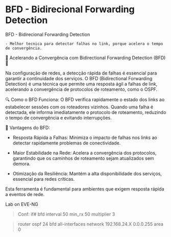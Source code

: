 # BFD - Bidirecional Forwarding Detection
BFD - Bidirecional Forwarding Detection

    - Melhor tecnica para detectar falhas no link, porque acelera o tempo de convergência.

🚀 Acelerando a Convergência com Bidirectional Forwarding Detection (BFD) 🚀



Na configuração de redes, a detecção rápida de falhas é essencial para garantir a continuidade dos serviços. O BFD (Bidirectional Forwarding Detection) é uma técnica que permite uma resposta ágil a falhas de link, acelerando a convergência de protocolos de roteamento, como o OSPF.



🔍 Como o BFD Funciona: O BFD verifica rapidamente o estado dos links ao estabelecer sessões com os roteadores vizinhos. Quando uma falha é detectada, ele informa imediatamente o protocolo de roteamento, reduzindo o tempo de convergência e evitando interrupções.

🔑 Vantagens do BFD:

- Resposta Rápida a Falhas: Minimiza o impacto de falhas nos links ao detectar rapidamente problemas de conectividade.

- Maior Estabilidade na Rede: Acelera a convergência dos protocolos, garantindo que os caminhos de roteamento sejam atualizados sem demora.

- Otimização da Resiliência: Mantém a alta disponibilidade dos serviços, essencial para redes críticas.



Esta ferramenta é fundamental para ambientes que exigem resposta rápida a eventos de rede.



Lab on EVE-NG

>
> Conf: 
>    if# bfd interval 50 min_rx 50 multiplier 3 

> router ospf 24
>    bfd all-interfaces
>    network 192.168.24.X 0.0.0.255 area 0
